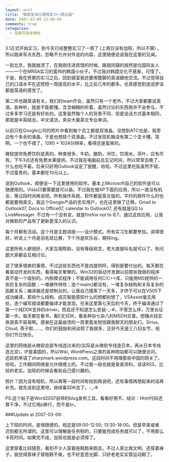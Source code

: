 ```yaml
---
layout: post
title: "微软亚洲工程院实习一周见闻"
date: 2007-03-08 13:08:00
comments: true
categories:
  - 往事尽染玫瑰色
---
```

3.1正式开始实习，到今天已经整整实习了一周了 (上周日没有加班，所以不算) 。所以跑来写点东西，忽略不允许对外说的内容，这里随便说说我在这里的见闻。

一到北京，我就崩溃了，在我刚住进宾馆的时候。跟我同寝的居然是位国际友人——一个在MRSA实习的蛮帅的韩国小伙子。不过我对韩国文化不感冒，可惜了。于是，我在劳累的实习之后，回到寝室我还要用蹩脚的英语跟他交流。不过觉得自己的口语水平在这短短一周提高的水平，比之前几年的都多。也真感觉到连说梦话都是英语的感觉了。

第二件也跟英语有关。我们的team开会，虽然只有一个老外，不过大家都要说英语。各种听，就是不能都懂。含含糊糊的听着，虽然讨论的东西我并不会参与，不过多多学习还是有好处的。这里虽然每个人的背景不同，但是说话方式基本相同，那就是中英结合。中文语法，夹杂大量英文专业单词。

以前只在Google公司的照片中看到每个员工都是双液晶。没想到ATC也是。我旁边有个多余的液晶，于是也想挂个双液晶。不过发现机箱没有第二个显卡槽。哭啊。一个也不错了，1280 * 1024分辨率，看得还是蛮爽的。

微软提供免费饮料是真的。种类很多，牛奶，酸奶，冷饮，饮用水，茶叶，应有尽有。下午3点还有免费水果提供。不过我在电脑前总忘记时间，所以常常去晚了，什么也吃不着。后来只好用Outlook设定了提醒，哈哈。不过这里吃饭虽然不错，不过蛮贵的。基本都在10元以上。

说到Outlook，顺便说一下这里使用的软件。基本上Microsoft自己的软件是可以随便用的。Vista只要需要就可以装。不过我在做XP下面的应用，所以一直没有机会，等过段时间再说吧。所有操作系统、软件都是英文版的。平时的邮件什么的也都是要用英文。我这个Google产品的忠实用户，也在这里做了迁移。Gmail to Outlook07, Docs to Office07, calendar to Outlook07, 还有就是QQ to LiveMessager. 不过有一个没有变，就是firefox not to IE7。通过这些应用，让我对微软的产品有了更新更深入的认识。

每个月都有活动。这个月是主题讲座——设计模式。所有实习生都要参加。讲得很好。听说上个月是羽毛球比赛，下个月是欢乐谷，期待ing。

这里所有人都很好，大家互相帮助，没有等级观念，老大直接叫名就可以了。有问题大家都会互相讨论。

说了很多很爽的事情，不过这些东西也不是白提供阿，得到是要付出的。每天都在看驱动开发的东西，看得每天晕晕的。Win32的驱动开发跟以前那些我做的程序真不是一个级别的。内核模式程序；不能调用任何C/C++库，只能用MS提供的一些巨复杂的函数；一堆硬件特性；连个main()都没有，一堆复杂结构和关系复杂的函数关系；编译器还是控制台的，让我自己摸索了一天多，才终于可以在VS05下成功编译，那些什么结构、成员智能感知什么的想都别想了，VSAssist毫无用处，连个编写错误都要编译才能发现。在来这里第七天后的今天，终于编译通过了第一个纯DDK支持的driver。而且还不知道怎么安装-_-#，不管怎么样，万里长征第一步。每天都在看书，看E文SDK，看各种杂七杂八的MSDN文章。想赚点钱去旅游真不容易啊。感谢在这最崩溃的一周里面发短信跟我聊天的朋友们，Sirius, Cloud, 燕子默……，你们的鼓励和闲谈帮了我很多，正好今天是三八妇女节，祝你们节日快乐。

这里的网络是从微软总部专线连过来的(实际是从微软专线连日本，再从日本专线连北京)，IP是美国的，所以Wiki, WordPress之类的各种网站都可以随便访问，还趁机申请了sharpmark.wordpress.com。这段时间不用理那些中国的网关了。哈哈。工作期间网络是允许随便上的。不过我一般也就是查查资料，读读RSS，比较的老实。加班的时候会看些自己感兴趣的。

照片？因为没有相机，所以再等一段时间有拍到再说吧，还有事情再想起来的话再补充。就先说到这里吧，继续看SDK去了。-_-#

PS:这个帖子是Word2007自带的blog发布工具，看看好用不。结论：Html代码还算干净，不过它用p换行，而不是br。

###Update at 2007-03-09:

上下班的时间，是很随便的。规定是09:00-12:00; 13:30-18:00。但是早来或者迟到都无所谓的。这里可以理解是任务制的，只要能完成任务就可以了，不用那么卡死时间。如果完不成，加班也就是必须得了。

这里穿着比较随意，看到不少人穿着拖鞋跑来跑去。不过人家比我文明，还穿着袜子。我觉得穿袜子穿拖鞋不爽，也不好意思光脚，只好老老实实穿运动鞋了。